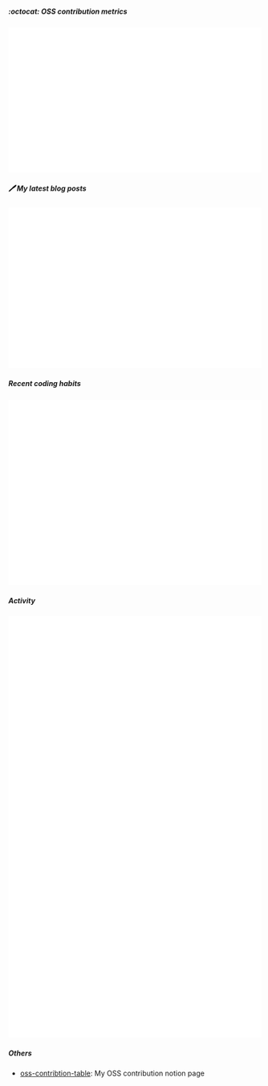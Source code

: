 ##### :octocat: <b>OSS contribution metrics</b>

![](https://github.com/jopemachine/my-metrics/blob/master/metrics/base.svg)

##### :pen: <b>My latest blog posts</b>

[![](https://github.com/jopemachine/my-metrics/blob/master/metrics/rss.svg)](https://jopemachine.github.io/)

##### Recent coding habits

![](https://github.com/jopemachine/my-metrics/blob/master/metrics/habits.svg)

##### Activity

![](https://github.com/jopemachine/my-metrics/blob/master/metrics/activity.svg)

##### Others

- [oss-contribtion-table](https://transparent-petalite-9c2.notion.site/df61758c0fb24bae86e8f4017ec1f8fb?v=a8c98280245544419ef8b81972bd30fe): My OSS contribution notion page
